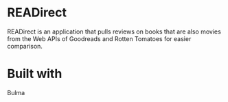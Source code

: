 # READirect

READirect is an application that pulls reviews on books that are also movies from the Web APIs of Goodreads and Rotten Tomatoes for easier comparison.

# Built with

Bulma